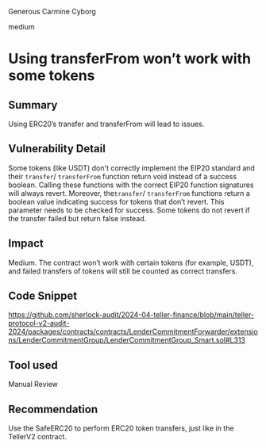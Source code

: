 Generous Carmine Cyborg

medium

# Using transferFrom won’t work with some tokens

## Summary

Using ERC20’s transfer and transferFrom will lead to issues.

## Vulnerability Detail

Some tokens (like USDT) don't correctly implement the EIP20 standard and their `transfer`/ `transferFrom` function return void instead of a success boolean. Calling these functions with the correct EIP20 function signatures will always revert. Moreover, the`transfer`/ `transferFrom` functions return a boolean value indicating success for tokens that don’t revert. This parameter needs to be checked for success. Some tokens do not revert if the transfer failed but return false instead.

## Impact

Medium. The contract won’t work with certain tokens (for example, USDT), and failed transfers of tokens will still be counted as correct transfers.

## Code Snippet

https://github.com/sherlock-audit/2024-04-teller-finance/blob/main/teller-protocol-v2-audit-2024/packages/contracts/contracts/LenderCommitmentForwarder/extensions/LenderCommitmentGroup/LenderCommitmentGroup_Smart.sol#L313

## Tool used

Manual Review

## Recommendation

Use the SafeERC20 to perform ERC20 token transfers, just like in the TellerV2 contract.
